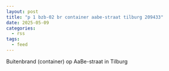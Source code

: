 ```yaml
---
layout: post
title: "p 1 bzb-02 br container aabe-straat tilburg 209433"
date: 2025-05-09
categories: 
  - rss
tags: 
  - feed
---
```


Buitenbrand (container) op AaBe-straat in Tilburg
